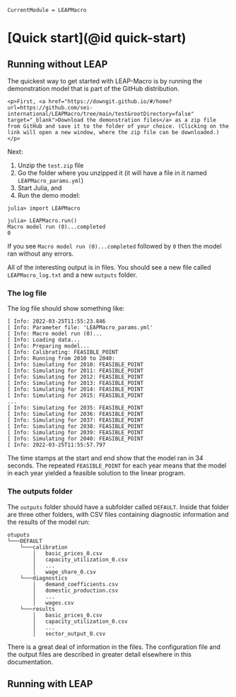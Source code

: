 ```@meta
CurrentModule = LEAPMacro
```

# [Quick start](@id quick-start)

## Running without LEAP
The quickest way to get started with LEAP-Macro is by running the demonstration model that is part of the GitHub distribution.
```@raw html
<p>First, <a href="https://downgit.github.io/#/home?url=https://github.com/sei-international/LEAPMacro/tree/main/test&rootDirectory=false" target="_blank">Download the demonstration files</a> as a zip file from GitHub and save it to the folder of your choice. (Clicking on the link will open a new window, where the zip file can be downloaded.)</p>
```
Next:
1. Unzip the `test.zip` file
2. Go the folder where you unzipped it (it will have a file in it named `LEAPMacro_params.yml`)
3. Start Julia, and
4. Run the demo model:
```
julia> import LEAPMacro

julia> LEAPMacro.run()
Macro model run (0)...completed
0
```
If you see `Macro model run (0)...completed` followed by `0` then the model ran without any errors.

All of the interesting output is in files. You should see a new file called `LEAPMacro_log.txt` and a new `outputs` folder.

### The log file
The log file should show something like:
```
[ Info: 2022-03-25T11:55:23.846
[ Info: Parameter file: 'LEAPMacro_params.yml'
[ Info: Macro model run (0)...
[ Info: Loading data...
[ Info: Preparing model...
[ Info: Calibrating: FEASIBLE_POINT
[ Info: Running from 2010 to 2040:
[ Info: Simulating for 2010: FEASIBLE_POINT
[ Info: Simulating for 2011: FEASIBLE_POINT
[ Info: Simulating for 2012: FEASIBLE_POINT
[ Info: Simulating for 2013: FEASIBLE_POINT
[ Info: Simulating for 2014: FEASIBLE_POINT
[ Info: Simulating for 2015: FEASIBLE_POINT
...
[ Info: Simulating for 2035: FEASIBLE_POINT
[ Info: Simulating for 2036: FEASIBLE_POINT
[ Info: Simulating for 2037: FEASIBLE_POINT
[ Info: Simulating for 2038: FEASIBLE_POINT
[ Info: Simulating for 2039: FEASIBLE_POINT
[ Info: Simulating for 2040: FEASIBLE_POINT
[ Info: 2022-03-25T11:55:57.797
```
The time stamps at the start and end show that the model ran in 34 seconds. The repeated `FEASIBLE_POINT` for each year means that the model in each year yielded a feasible solution to the linear program.

### The outputs folder
The `outputs` folder should have a subfolder called `DEFAULT`. Inside that folder are three other folders, with CSV files containing diagnostic information and the results of the model run:
```
otuputs 
└───DEFAULT
    └───calibration
        │   basic_prices_0.csv
        │   capacity_utilization_0.csv
        │   ...
        │   wage_share_0.csv
    └───diagnostics
        │   demand_coefficients.csv
        │   domestic_production.csv
        │   ...
        │   wages.csv
    └───results
        │   basic_prices_0.csv
        │   capacity_utilization_0.csv
        │   ...
        │   sector_output_0.csv
```
There is a great deal of information in the files. The configuration file and the output files are described in greater detail elsewhere in this documentation.

## Running with LEAP
